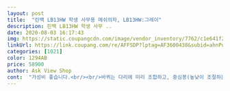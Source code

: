 ```yaml
---
layout: post 
title:  "린백 LB13HW 학생 사무용 메쉬의자, LB13HW:그레이" 
description: 린백 LB13HW 학생 사무 ..
date: 2020-08-03 16:17:43 
img: https://static.coupangcdn.com/image/vendor_inventory/7762/c1e641f23ee3ea58d2e8cafdad14e67c48bbac2e7a91b59a1c3195933ed4.jpg 
linkUrl: https://link.coupang.com/re/AFFSDP?lptag=AF3600438&subid=ahnPublicAsk&pageKey=96825194&itemId=297880320&vendorItemId=70575000007&traceid=V0-113-6eeb797349035896 
categories: [1021] 
color: 1294AB 
price: 58900 
author: Ask View Shop 
cont:  "가성비 좋습니다.<br/><br/>바퀴는 다리에 미리 조합하고, 중심봉(높낮이 조절하는 부품)을 다리에 꽂으세요.<br/><br/>배송은예정보다일찍왔는데 .<br/>.<br/>하 손아파ㅜㅜ기분안좋음 땀샤워중<br/>앉아보니 유아용같은데... <br/>작음  큰의자만쓰다가  이거써서그런가 좀불변하네요 뒤로조금누울수는없네요  등받이만움직이면좋겠는데 방석까지뒤로젖혀지네요ㅋㅋㅠ 괜히샀나... <br/><br/>오자마자 조립을 했는데.<br/>.<br/> 솔찍히 설명서 보면 뭐라는지 모르겠는데 네이버 카페에 강의보면서 조립하면 정말 쉬워요!<br/>이를 중심봉에 꽂으면 끝... <br/>머리 또는 목 받침은 아무때나 조립해도 크게 상관 없네요.<br/><br/>제품 59000원인데... <br/> 돈이 안아까운적은 처음이에요.<br/> 너무 좋은 제품 받았구요.<br/> 만족 300프로에요! 정말 감사합니다! 잘쓸게요 ㅎㅎ 가격도 너무 착합니다^^<br/>조립 순서는 설명서를 보시면 되겠지만,,,<br/>조립시간은 성인 남성 기준 5분10분이면 충분합니다.<br/><br/>조립은 제품 Box내에 포함된 공구(L 렌치)로 해결 가능합니다.<br/><br/>좌판을 뒤집어 락킹(이름이 뭔지, 틸트 및 높이 조절 부품)부품을 좌판 하단에 조립후,<br/>팔걸이와 등판을 조립하고, 이 조림된 것을 좌판에 조립합니다.<br/><br/>" 
---
```


